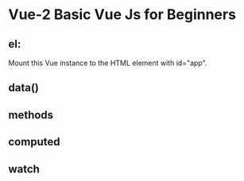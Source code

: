 # Vue-2 Basic Vue Js for Beginners

## el:
Mount this Vue instance to the HTML element with id="app".
## data()

## methods

## computed

## watch